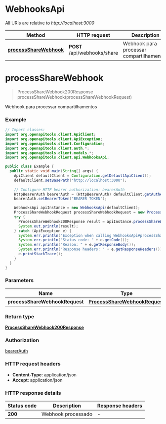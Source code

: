 # WebhooksApi

All URIs are relative to *http://localhost:3000*

| Method | HTTP request | Description |
|------------- | ------------- | -------------|
| [**processShareWebhook**](WebhooksApi.md#processShareWebhook) | **POST** /api/webhooks/share | Webhook para processar compartilhamentos |


<a id="processShareWebhook"></a>
# **processShareWebhook**
> ProcessShareWebhook200Response processShareWebhook(processShareWebhookRequest)

Webhook para processar compartilhamentos

### Example
```java
// Import classes:
import org.openapitools.client.ApiClient;
import org.openapitools.client.ApiException;
import org.openapitools.client.Configuration;
import org.openapitools.client.auth.*;
import org.openapitools.client.models.*;
import org.openapitools.client.api.WebhooksApi;

public class Example {
  public static void main(String[] args) {
    ApiClient defaultClient = Configuration.getDefaultApiClient();
    defaultClient.setBasePath("http://localhost:3000");
    
    // Configure HTTP bearer authorization: bearerAuth
    HttpBearerAuth bearerAuth = (HttpBearerAuth) defaultClient.getAuthentication("bearerAuth");
    bearerAuth.setBearerToken("BEARER TOKEN");

    WebhooksApi apiInstance = new WebhooksApi(defaultClient);
    ProcessShareWebhookRequest processShareWebhookRequest = new ProcessShareWebhookRequest(); // ProcessShareWebhookRequest | 
    try {
      ProcessShareWebhook200Response result = apiInstance.processShareWebhook(processShareWebhookRequest);
      System.out.println(result);
    } catch (ApiException e) {
      System.err.println("Exception when calling WebhooksApi#processShareWebhook");
      System.err.println("Status code: " + e.getCode());
      System.err.println("Reason: " + e.getResponseBody());
      System.err.println("Response headers: " + e.getResponseHeaders());
      e.printStackTrace();
    }
  }
}
```

### Parameters

| Name | Type | Description  | Notes |
|------------- | ------------- | ------------- | -------------|
| **processShareWebhookRequest** | [**ProcessShareWebhookRequest**](ProcessShareWebhookRequest.md)|  | [optional] |

### Return type

[**ProcessShareWebhook200Response**](ProcessShareWebhook200Response.md)

### Authorization

[bearerAuth](../README.md#bearerAuth)

### HTTP request headers

 - **Content-Type**: application/json
 - **Accept**: application/json

### HTTP response details
| Status code | Description | Response headers |
|-------------|-------------|------------------|
| **200** | Webhook processado |  -  |


